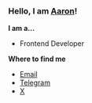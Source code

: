 
### Hello, I am [Aaron](https://www.ultimate-kernel.fun)!

**I am a...**

- Frontend Developer 

<!-- **Skills**
- Frontend: HTML5, CSS3, JavaScript, Vue, React, TypeScript
- Backend: Node.js, Koa, MySQL, MongoDB, Nginx, Linux, Docker -->


 <!-- ![](https://github-readme-stats.vercel.app/api?username=aaronlamz&count_private=true&show_icons=true&icon_color=0366d6&text_color=24292e&bg_color=eeeeee&hide_title=true&card_width=100%) -->

**Where to find me**

- [Email](mailto:aaronlamz2022@gmail.com)
- [Telegram](https://t.me/discover_001)
- [X](https://twitter.com/aaronlamz)
